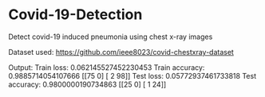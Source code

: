 # Covid-19-Detection
Detect covid-19 induced pneumonia using chest x-ray images

Dataset used: https://github.com/ieee8023/covid-chestxray-dataset

Output:
Train loss: 0.062145527452230453 Train accuracy:  0.9885714054107666
[[75  0]
 [ 2 98]]
 Test loss: 0.05772937461733818 Test accuracy:  0.9800000190734863
[[25  0]
 [ 1 24]]
